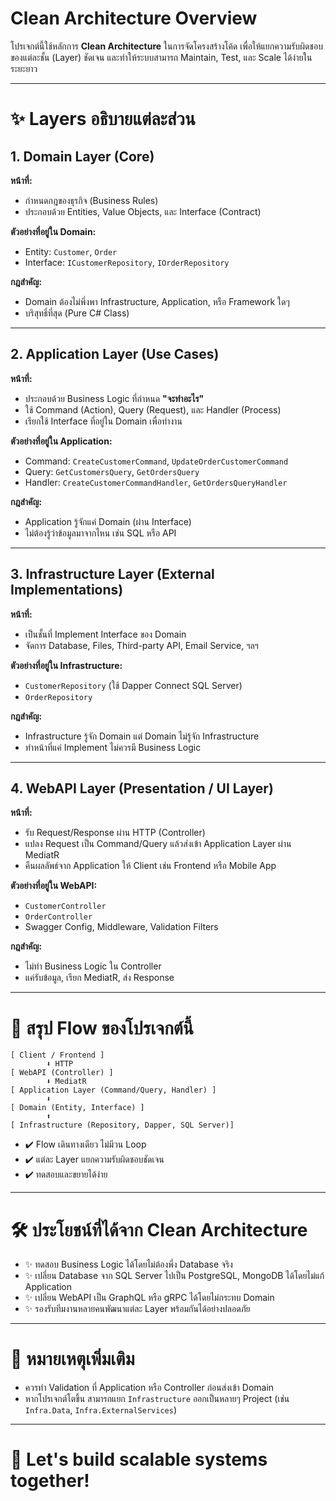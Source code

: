 # Clean Architecture Overview

โปรเจกต์นี้ใช้หลักการ **Clean Architecture** ในการจัดโครงสร้างโค้ด เพื่อให้แยกความรับผิดชอบของแต่ละชั้น (Layer) ชัดเจน และทำให้ระบบสามารถ Maintain, Test, และ Scale ได้ง่ายในระยะยาว

---

# ✨ Layers อธิบายแต่ละส่วน

## 1. Domain Layer (Core)

**หน้าที่:**
- กำหนดกฎของธุรกิจ (Business Rules)
- ประกอบด้วย Entities, Value Objects, และ Interface (Contract)

**ตัวอย่างที่อยู่ใน Domain:**
- Entity: `Customer`, `Order`
- Interface: `ICustomerRepository`, `IOrderRepository`

**กฎสำคัญ:**
- Domain ต้องไม่พึ่งพา Infrastructure, Application, หรือ Framework ใดๆ
- บริสุทธิ์ที่สุด (Pure C# Class)

---

## 2. Application Layer (Use Cases)

**หน้าที่:**
- ประกอบด้วย Business Logic ที่กำหนด **"จะทำอะไร"**
- ใช้ Command (Action), Query (Request), และ Handler (Process)
- เรียกใช้ Interface ที่อยู่ใน Domain เพื่อทำงาน

**ตัวอย่างที่อยู่ใน Application:**
- Command: `CreateCustomerCommand`, `UpdateOrderCustomerCommand`
- Query: `GetCustomersQuery`, `GetOrdersQuery`
- Handler: `CreateCustomerCommandHandler`, `GetOrdersQueryHandler`

**กฎสำคัญ:**
- Application รู้จักแค่ Domain (ผ่าน Interface)
- ไม่ต้องรู้ว่าข้อมูลมาจากไหน เช่น SQL หรือ API

---

## 3. Infrastructure Layer (External Implementations)

**หน้าที่:**
- เป็นชั้นที่ Implement Interface ของ Domain
- จัดการ Database, Files, Third-party API, Email Service, ฯลฯ

**ตัวอย่างที่อยู่ใน Infrastructure:**
- `CustomerRepository` (ใช้ Dapper Connect SQL Server)
- `OrderRepository`

**กฎสำคัญ:**
- Infrastructure รู้จัก Domain แต่ Domain ไม่รู้จัก Infrastructure
- ทำหน้าที่แค่ Implement ไม่ควรมี Business Logic

---

## 4. WebAPI Layer (Presentation / UI Layer)

**หน้าที่:**
- รับ Request/Response ผ่าน HTTP (Controller)
- แปลง Request เป็น Command/Query แล้วส่งเข้า Application Layer ผ่าน MediatR
- คืนผลลัพธ์จาก Application ให้ Client เช่น Frontend หรือ Mobile App

**ตัวอย่างที่อยู่ใน WebAPI:**
- `CustomerController`
- `OrderController`
- Swagger Config, Middleware, Validation Filters

**กฎสำคัญ:**
- ไม่ทำ Business Logic ใน Controller
- แค่รับข้อมูล, เรียก MediatR, ส่ง Response

---

# 🌟 สรุป Flow ของโปรเจกต์นี้

```plaintext
[ Client / Frontend ]
        ⬇️ HTTP
[ WebAPI (Controller) ]
        ⬇️ MediatR
[ Application Layer (Command/Query, Handler) ]
        ⬇️
[ Domain (Entity, Interface) ]
        ⬆️
[ Infrastructure (Repository, Dapper, SQL Server)]
```

- ✔️ Flow เดินทางเดียว ไม่มีวน Loop
- ✔️ แต่ละ Layer แยกความรับผิดชอบชัดเจน
- ✔️ ทดสอบและขยายได้ง่าย

---

# 🛠️ ประโยชน์ที่ได้จาก Clean Architecture

- ✨ ทดสอบ Business Logic ได้โดยไม่ต้องพึ่ง Database จริง
- ✨ เปลี่ยน Database จาก SQL Server ไปเป็น PostgreSQL, MongoDB ได้โดยไม่แก้ Application
- ✨ เปลี่ยน WebAPI เป็น GraphQL หรือ gRPC ได้โดยไม่กระทบ Domain
- ✨ รองรับทีมงานหลายคนพัฒนาแต่ละ Layer พร้อมกันได้อย่างปลอดภัย

---

# 💼 หมายเหตุเพิ่มเติม
- ควรทำ Validation ที่ Application หรือ Controller ก่อนส่งเข้า Domain
- หากโปรเจกต์โตขึ้น สามารถแยก `Infrastructure` ออกเป็นหลายๆ Project (เช่น `Infra.Data`, `Infra.ExternalServices`)

---

# 🚀 Let's build scalable systems together!

